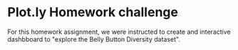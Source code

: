 # Plot.ly Homework challenge  

For this homework assignment, we were instructed to create and interactive dashbboard to "explore the Belly Button Diversity dataset".

